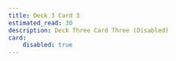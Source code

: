 ```yaml
---
title: Deck 3 Card 3
estimated_read: 30
description: Deck Three Card Three (Disabled)
card:
    disabled: true
---
```

